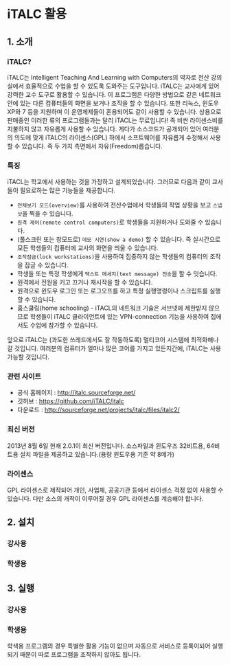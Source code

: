 # iTALC 활용
## 1. 소개
### iTALC?
iTALC는 Intelligent Teaching And Learning with Computers의 약자로 전산 강의실에서 효율적으로 수업을 할 수 있도록 도와주는 도구입니다.
iTALC는 교사에게 있어 강력한 교수 도구로 활용할 수 있습니다. 이 프로그램은 다양한 방법으로 같은 네트워크 안에 있는 다른 컴퓨터들의 화면을 보거나 조작을 할 수 있습니다. 또한 리눅스, 윈도우 XP와 7 등을 지원하며 이 운영체제들이 혼용되어도 같이 사용할 수 있습니다.
상용으로 판매중인 이러한 류의 프로그램들과는 달리 iTACL는 무료입니다! 즉 비싼 라이센스비를 지불하지 않고 자유롭게 사용할 수 있습니다. 게다가 소스코드가 공개되어 있어 여러분의 의도에 맞게 iTALC의 라이센스(GPL) 하에서 소프트웨어를 자유롭게 수정해서 사용할 수 있습니다. 즉 두 가지 측면에서 자유(Freedom)롭습니다.

### 특징
iTACL는 학교에서 사용하는 것을 가정하고 설계되었습니다. 그러므로 다음과 같이 교사들이 필요로하는 많은 기능들을 제공합니다.
* `전체보기 모드(overview)`를 사용하여 전산수업에서 학생들의 작업 상황을 보고 `스냅샷`을 찍을 수 있습니다.
* `원격 제어(remote control computers)`로 학생들을 지원하거나 도와줄 수 있습니다.
* (풀스크린 또는 창모드로) `데모 시연(show a demo)` 할 수 있습니다. 즉 실시간으로 모든 학생들의 컴퓨터에 교사의 화면을 띄울 수 있습니다.
* `조작잠금(lock workstations)`을 사용하여 집중하지 않는 학생들의 컴퓨터의 조작을 잠글 수 있습니다.
* 학생들 또는 특정 학생에게 `텍스트 메세지(text message) 전송`을 할 수 잇습니다.
* 원격에서 전원을 키고 끄거나 재시작을 할 수 있습니다.
* 원격으로 윈도우 로그인 또는 로그오프를 하고 특정 실행명령이나 스크립트를 실행할 수 있습니다.
* 홈스쿨링(home schooling) - iTACL의 네트워크 기술은 서브넷에 제한받지 않으므로 학생들이 iTALC 클라이언트에 있는 VPN-connection 기능을 사용하여 집에서도 수업에 참가할 수 있습니다.

앞으로 iTALC는 (과도한 쓰레드에서도 잘 작동하도록) 멀티코어 시스템에 최적화해나갈 것입니다. 여러분의 컴퓨터가 얼마나 많은 코어를 가지고 있든지간에, iTALC는 사용 가능할 것입니다. 

### 관련 사이트
* 공식 홈페이지 : http://italc.sourceforge.net/
* 깃허브 : https://github.com/iTALC/italc
* 다운로드 : http://sourceforge.net/projects/italc/files/italc2/

### 최신 버전
2013년 8월 6일 현재 2.0.1이 최신 버전입니다.
소스파일과 윈도우즈 32비트용, 64비트용 설치 파일을 제공하고 있습니다.(용량 윈도우용 기준 약 8메가)

### 라이센스
GPL 라이센스로 제작되어 개인, 사업체, 공공기관 등에서 라이센스 걱정 없이 사용할 수 있습니다. 다만 소스의 개작이 이루어질 경우 GPL 라이센스를 계승해야 합니다.

## 2. 설치
### 강사용

### 학생용


## 3. 실행
### 강사용

### 학생용
학색용 프로그램의 경우 특별한 활용 기능이 없으며 자동으로 서비스로 등록이되어 실행되기 때문이 따로 프로그램을 조작하지 않아도 됩니다.